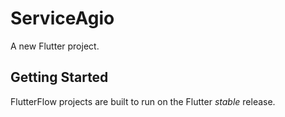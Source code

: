 # ServiceAgio

A new Flutter project.

## Getting Started

FlutterFlow projects are built to run on the Flutter _stable_ release.
